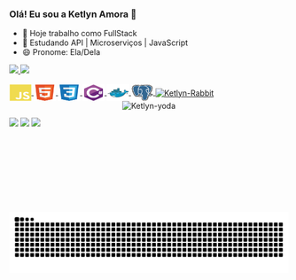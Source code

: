 ### Olá! Eu sou a Ketlyn Amora 👋

- 🔭 Hoje trabalho como FullStack 
- 🌱 Estudando API | Microserviços | JavaScript
- 😄 Pronome: Ela/Dela

<div>
  <a href="https://github.com/ketlynamora">
  <img height="180em" src="https://github-readme-stats.vercel.app/api?username=ketlynamora&show_icons=true&theme=dracula&include_all_commits=true&count_private=true"/>
  <img height="180em" src="https://github-readme-stats.vercel.app/api/top-langs/?username=ketlynamora&layout=compact&langs_count=7&theme=dracula"/>
</div>
  
<div style="display: inline_block"><br>
  <img align="center" alt="Ketlyn-Js" height="30" width="40" src="https://raw.githubusercontent.com/devicons/devicon/master/icons/javascript/javascript-plain.svg">
  <img align="center" alt="Ketlyn-HTML" height="30" width="40" src="https://raw.githubusercontent.com/devicons/devicon/master/icons/html5/html5-original.svg">
  <img align="center" alt="Ketlyn-CSS" height="30" width="40" src="https://raw.githubusercontent.com/devicons/devicon/master/icons/css3/css3-original.svg">
  <img align="center" alt="Ketlyn-Csharp" height="30" width="40" src="https://raw.githubusercontent.com/devicons/devicon/master/icons/csharp/csharp-original.svg">
  <img align="center" alt="Ketlyn-Docker" height="30" width="40" src="https://github.com/devicons/devicon/blob/master/icons/docker/docker-original.svg">
  <img align="center" alt="Ketlyn-Postgre" height="30" width="40" src="https://github.com/devicons/devicon/blob/master/icons/postgresql/postgresql-original.svg">
  <img align="center" alt="Ketlyn-Rabbit" height="30" width="40" src="https://symbols.getvecta.com/stencil_94/4_rabbitmq-icon.ebf2e8b0c3.svg">

  <img align="right" alt="Ketlyn-yoda" height="200" width="300" src="https://tenor.com/view/anime-girl-hi-hello-wave-gif-17416714.gif">
</div>
  
  ##
 
<div> 
 <a href="https://discord.gg/pDbY76q8Qf" target="_blank"><img src="https://img.shields.io/badge/Discord-7289DA?style=for-the-badge&logo=discord&logoColor=white" target="_blank"></a> 
  <a href = "mailto:ketlyn.dev@gmail.com"><img src="https://img.shields.io/badge/Gmail-D14836?style=for-the-badge&logo=gmail&logoColor=white" target="_blank"></a>
  <a href="https://www.linkedin.com/in/ketlyn-amora-991901182/" target="_blank"><img src="https://img.shields.io/badge/-LinkedIn-%230077B5?style=for-the-badge&logo=linkedin&logoColor=white" target="_blank"></a> 
 
  ![Snake animation](https://github.com/ketlynamora/ketlynamora/blob/output/github-contribution-grid-snake.svg)
 
</div>
